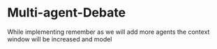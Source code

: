 # Multi-agent-Debate
While implementing remember as we will add more agents the context window will be increased and model 